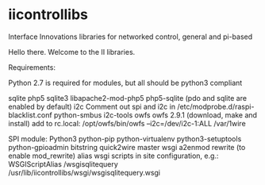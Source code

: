 iicontrollibs
=============

Interface Innovations libraries for networked control, general and pi-based

Hello there. Welcome to the II libraries.

Requirements:

Python 2.7 is required for modules, but all should be python3 compliant

sqlite
    php5
    sqlite3
    libapache2-mod-php5
    php5-sqlite
    (pdo and sqlite are enabled by default)
i2c
    Comment out spi and i2c in /etc/modprobe.d/raspi-blacklist.conf
    python-smbus
    i2c-tools
owfs
    owfs 2.9.1 (download, make and install)
    add to rc.local: /opt/owfs/bin/owfs –i2c=/dev/i2c-1:ALL /var/1wire

SPI module:
    Python3
    python-pip
    python-virtualenv
    python3-setuptools
    python-gpioadmin
    bitstring
    quick2wire master
wsgi
    a2enmod rewrite (to enable mod_rewrite)
    alias wsgi scripts in site configuration, e.g.:
        WSGIScriptAlias /wsgisqlitequery /usr/lib/iicontrollibs/wsgi/wsgisqlitequery.wsgi

